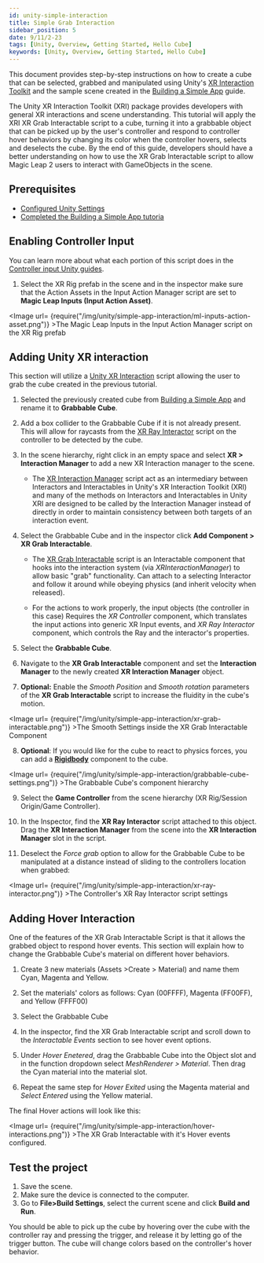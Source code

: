 ```yaml
---
id: unity-simple-interaction
title: Simple Grab Interaction
sidebar_position: 5
date: 9/11/2-23
tags: [Unity, Overview, Getting Started, Hello Cube]
keywords: [Unity, Overview, Getting Started, Hello Cube]
---
```


This document provides step-by-step instructions on how to create a cube that can be selected, grabbed and manipulated using Unity's [XR Interaction Toolkit](https://docs.unity3d.com/Packages/com.unity.xr.interaction.toolkit@2.4/manual/index.html) and the sample scene created in the [Building a Simple App](/docs/guides/unity/getting-started/unity-building-simple-app.md) guide.

The Unity XR Interaction Toolkit (XRI) package provides developers with general XR interactions and scene understanding. This tutorial will apply the XRI XR Grab Interactable script to a cube, turning it into a grabbable object that can be picked up by the user's controller and respond to controller hover behaviors by changing its color when the controller hovers, selects and deselects the cube. By the end of this guide, developers should have a better understanding on how to use the XR Grab Interactable script to allow Magic Leap 2 users to interact with GameObjects in the scene.

## Prerequisites

- [Configured Unity Settings](/docs/guides/unity/getting-started/configure-unity-settings.md)
- [Completed the Building a Simple App tutoria](/docs/guides/unity/getting-started/unity-building-simple-app.md)

## Enabling Controller Input

You can learn more about what each portion of this script does in the [Controller input Unity guides](docs/guides/unity/input/controller/controller-overview.md).

1. Select the XR Rig prefab in the scene and in the inspector make sure that the Action Assets in the Input Action Manager script are set to **Magic Leap Inputs (Input Action Asset)**.

<Image url= {require("/img/unity/simple-app-interaction/ml-inputs-action-asset.png")} >The Magic Leap Inputs in the Input Action Manager script on the XR Rig prefab </Image>

## Adding Unity XR interaction

This section will utilize a [Unity XR Interaction](https://docs.unity3d.com/Packages/com.unity.xr.interaction.toolkit@2.4/manual/index.html) script allowing the user to grab the cube created in the previous tutorial.

1. Selected the previously created cube from [Building a Simple App](/docs/guides/unity/getting-started/unity-building-simple-app.md) and rename it to **Grabbable Cube**.

2. Add a box collider to the Grabbable Cube if it is not already present. This will allow for raycasts from the [XR Ray Interactor](https://docs.unity3d.com/Packages/com.unity.xr.interaction.toolkit@2.0/manual/xr-ray-interactor.html) script on the controller to be detected by the cube.

3. In the scene hierarchy, right click in an empty space and select **XR > Interaction Manager** to add a new XR Interaction manager to the scene.

    - The [XR Interaction Manager](https://docs.unity3d.com/Packages/com.unity.xr.interaction.toolkit@2.0/manual/xr-interaction-manager.html#:~:text=The%20Interaction%20Manager%20acts%20as,set%20of%20Interactors%20and%20Interactables.) script act as an intermediary between Interactors and Interactables in Unity's XR Interaction Toolkit (XRI) and many of the methods on Interactors and Interactables in Unity XRI are designed to be called by the Interaction Manager instead of directly in order to maintain consistency between both targets of an interaction event.

4. Select the Grabbable Cube and in the inspector click **Add Component > XR Grab Interactable**.

    - The [XR Grab Interactable](https://docs.unity3d.com/Packages/com.unity.xr.interaction.toolkit@2.0/manual/xr-grab-interactable.html) script is an Interactable component that hooks into the interaction system (via *XRInteractionManager*) to allow basic "grab" functionality. Can attach to a selecting Interactor and follow it around while obeying physics (and inherit velocity when released).

    - For the actions to work properly, the input objects (the controller in this case) Requires the *XR Controller* component, which translates the input actions into generic XR Input events, and *XR Ray Interactor* component, which controls the Ray and the interactor's properties.

5. Select the **Grabbable Cube**.

6. Navigate to the **XR Grab Interactable** component and set the **Interaction Manager** to the newly created **XR Interaction Manager** object.

7. **Optional:** Enable the *Smooth Position* and *Smooth rotation* parameters of the **XR Grab Interactable** script to increase the fluidity in the cube's motion.

<Image url= {require("/img/unity/simple-app-interaction/xr-grab-interactable.png")} >The Smooth Settings inside the XR Grab Interactable Component </Image>

8. **Optional**: If you would like for the cube to react to physics forces, you can add a **[Rigidbody](https://docs.unity3d.com/ScriptReference/Rigidbody.html)** component to the cube.

<Image url= {require("/img/unity/simple-app-interaction/grabbable-cube-settings.png")} >The Grabbable Cube's component hierarchy</Image>

9. Select the **Game Controller** from the scene hierarchy (XR Rig/Session Origin/Game Controller).

10. In the Inspector, find the **XR Ray Interactor** script attached to this object. Drag the **XR Interaction Manager** from the scene into the **XR Interaction Manager** slot in the script.
11. Deselect the *Force grab* option to allow for the Grabbable Cube to be manipulated at a distance instead of sliding to the controllers location when grabbed:

<Image url= {require("/img/unity/simple-app-interaction/xr-ray-interactor.png")} >The Controller's XR Ray Interactor script settings</Image>

## Adding Hover Interaction

One of the features of the XR Grab Interactable Script is that it allows the grabbed object to respond hover events. This section will explain how to change the Grabbable Cube's material on different hover behaviors.

1. Create 3 new materials (Assets >Create > Material) and name them Cyan, Magenta and Yellow.

2. Set the materials' colors as follows: Cyan (00FFFF), Magenta (FF00FF), and Yellow (FFFF00)

3. Select the Grabbable Cube

4. In the inspector, find the XR Grab Interactable script and scroll down to the *Interactable Events* section to see hover event options.

5. Under *Hover Enetered*, drag the Grabbable Cube into the Object slot and in the function dropdown select *MeshRenderer > Material*. Then drag the Cyan material into the material slot.

6. Repeat the same step for *Hover Exited* using the Magenta material and *Select Entered* using the Yellow material.

The final Hover actions will look like this:

<Image url= {require("/img/unity/simple-app-interaction/hover-interactions.png")} >The XR Grab Interactable with it's Hover events configured.</Image>

## Test the project

1. Save the scene.
2. Make sure the device is connected to the computer.
3. Go to **File>Build Settings**, select the current scene and click **Build and Run**.

You should be able to pick up the cube by hovering over the cube with the controller ray and pressing the trigger, and release it by letting go of the trigger button. The cube will change colors based on the controller's hover behavior.
